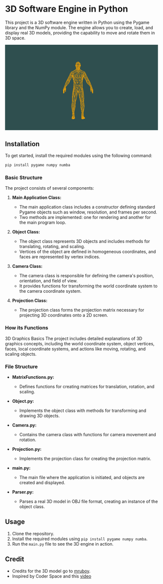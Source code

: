 # 3D Software Engine in Python

This project is a 3D software engine written in Python using the Pygame library and the NumPy module. The engine allows you to create, load, and display real 3D models, providing the capability to move and rotate them in 3D space.

![Demo Screenshot](./resources/demo.png)

## Installation

To get started, install the required modules using the following command:

```bash
pip install pygame numpy numba
```

### Basic Structure

The project consists of several components:

1. **Main Application Class:**
   - The main application class includes a constructor defining standard Pygame objects such as window, resolution, and frames per second.
   - Two methods are implemented: one for rendering and another for the main program loop.

2. **Object Class:**
   - The object class represents 3D objects and includes methods for translating, rotating, and scaling.
   - Vertices of the object are defined in homogeneous coordinates, and faces are represented by vertex indices.

3. **Camera Class:**
   - The camera class is responsible for defining the camera's position, orientation, and field of view.
   - It provides functions for transforming the world coordinate system to the camera coordinate system.

4. **Projection Class:**
   - The projection class forms the projection matrix necessary for projecting 3D coordinates onto a 2D screen.

### How its Functions

3D Graphics Basics
The project includes detailed explanations of 3D graphics concepts, including the world coordinate system, object vertices, faces, local coordinate systems, and actions like moving, rotating, and scaling objects.

### File Structure

- **MatrixFunctions.py:**
  - Defines functions for creating matrices for translation, rotation, and scaling.

- **Object.py:**
  - Implements the object class with methods for transforming and drawing 3D objects.

- **Camera.py:**
  - Contains the camera class with functions for camera movement and rotation.

- **Projection.py:**
  - Implements the projection class for creating the projection matrix.

- **main.py:**
  - The main file where the application is initiated, and objects are created and displayed.

- **Parser.py:**
  - Parses a real 3D model in OBJ file format, creating an instance of the object class.

## Usage

1. Clone the repository.
2. Install the required modules using `pip install pygame numpy numba`.
3. Run the `main.py` file to see the 3D engine in action.

## Credit

- Credits for the 3D model go to [mruboy](https://sketchfab.com/3d-models/body-export001-6668602f820e422b95b780ab6fd41c38).
- Inspired by Coder Space and this [video](https://youtu.be/M_Hx0g5vFko?si=Bw4PByNbv-RX51yb)

